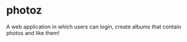 # photoz
A web application in which users can login, create albums that contain photos and like them!
